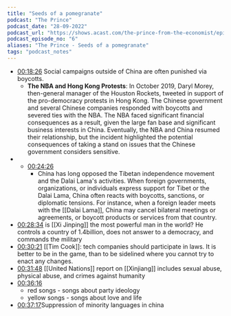 ```yaml
---
title: "Seeds of a pomegranate"
podcast: "The Prince"
podcast_date: "28-09-2022"
podcast_url: "https://shows.acast.com/the-prince-from-the-economist/episodes/6-seeds-of-a-pomegranate"
podcast_episode_no: "6"
aliases: "The Prince - Seeds of a pomegranate"
tags: "podcast_notes"
---
```


- [00:18:26](obsidian://podnotes?episodeName=Seeds+of+a+pomegranate&url=https%3A%2F%2Ffeeds.acast.com%2Fpublic%2Fshows%2F62cff2d9d455860013698a7f&time=1106.429343481672) Social campaigns outside of China are often punished via boycotts. 
	- **The NBA and Hong Kong Protests**: In October 2019, Daryl Morey, then-general manager of the Houston Rockets, tweeted in support of the pro-democracy protests in Hong Kong. The Chinese government and several Chinese companies responded with boycotts and severed ties with the NBA. The NBA faced significant financial consequences as a result, given the large fan base and significant business interests in China. Eventually, the NBA and China resumed their relationship, but the incident highlighted the potential consequences of taking a stand on issues that the Chinese government considers sensitive.
- - [00:24:26](obsidian://podnotes?episodeName=Seeds+of+a+pomegranate&url=https%3A%2F%2Ffeeds.acast.com%2Fpublic%2Fshows%2F62cff2d9d455860013698a7f&time=1466.9486965657495) 
	- China has long opposed the Tibetan independence movement and the Dalai Lama's activities. When foreign governments, organizations, or individuals express support for Tibet or the Dalai Lama, China often reacts with boycotts, sanctions, or diplomatic tensions. For instance, when a foreign leader meets with the [[Dalai Lama]], China may cancel bilateral meetings or agreements, or boycott products or services from that country.
- [00:28:34](obsidian://podnotes?episodeName=Seeds+of+a+pomegranate&url=https%3A%2F%2Ffeeds.acast.com%2Fpublic%2Fshows%2F62cff2d9d455860013698a7f&time=1714.5770821101978) is [[Xi Jinping]] the most powerful man in the world? He controls a country of 1.4billion, does not answer to a democracy, and commands the military
- [00:30:21](obsidian://podnotes?episodeName=Seeds+of+a+pomegranate&url=https%3A%2F%2Ffeeds.acast.com%2Fpublic%2Fshows%2F62cff2d9d455860013698a7f&time=1821.4044308026532) [[Tim Cook]]:  tech companies should participate in laws. It is better to be in the game, than to be sidelined where you cannot try to enact any changes. 
- [00:31:48](obsidian://podnotes?episodeName=Seeds+of+a+pomegranate&url=https%3A%2F%2Ffeeds.acast.com%2Fpublic%2Fshows%2F62cff2d9d455860013698a7f&time=1908.3072094276533) [[United Nations]] report on [[Xinjiang]] includes sexual abuse, physical abuse, and crimes against humanity
- [00:36:16](obsidian://podnotes?episodeName=Seeds+of+a+pomegranate&url=https%3A%2F%2Ffeeds.acast.com%2Fpublic%2Fshows%2F62cff2d9d455860013698a7f&time=2176.6647560646256) 
	- red songs - songs about party ideology
	- yellow songs - songs about love and life
- [00:37:17](obsidian://podnotes?episodeName=Seeds+of+a+pomegranate&url=https%3A%2F%2Ffeeds.acast.com%2Fpublic%2Fshows%2F62cff2d9d455860013698a7f&time=2237.503462141284)Suppression of minority languages in china